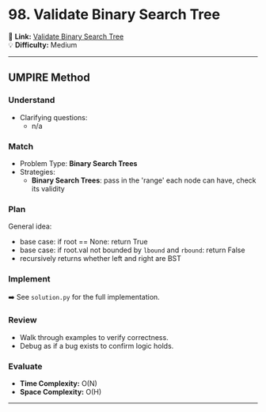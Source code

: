 # 98. Validate Binary Search Tree

🔗 **Link:** [Validate Binary Search Tree](https://leetcode.com/problems/validate-binary-search-tree/description/)  
💡 **Difficulty:** Medium

---


## UMPIRE Method

### Understand
- Clarifying questions:
  - n/a

### Match
- Problem Type: **Binary Search Trees**  
- Strategies:
  - **Binary Search Trees**: pass in the 'range' each node can have, check its validity 

### Plan
General idea:  
- base case: if root == None: return True
- base case: if root.val not bounded by `lbound` and `rbound`: return False
- recursively returns whether left and right are BST

### Implement
➡️ See `solution.py` for the full implementation.  

### Review
- Walk through examples to verify correctness.  
- Debug as if a bug exists to confirm logic holds.  

### Evaluate
- **Time Complexity:** O(N)  
- **Space Complexity:** O(H)  

---


